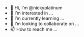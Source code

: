 - 👋 Hi, I’m @nickyplatinum
- 👀 I’m interested in ...
- 🌱 I’m currently learning ...
- 💞️ I’m looking to collaborate on ...
- 📫 How to reach me ...

<!---
nickyplatinum/nickyplatinum is a ✨ special ✨ repository because its `README.md` (this file) appears on your GitHub profile.
You can click the Preview link to take a look at your changes.
--->
